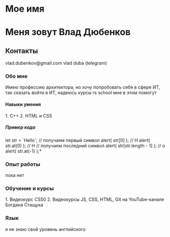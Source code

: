 <h1> Мое имя <h1>
Меня зовут Влад Дюбенков
<h2> Контакты </h2>
vlad.dubenkov@gmail.com
vlad duba (telegram)
<h3> Обо мне </h3>
Имею профессию архитектора, но хочу попробовать себя в сфере ИТ, так сказать войти в ИТ, надеюсь курсы rs school мне в этом помогут
<h4> Навыки умения </h4>
1. С++
2. HTML и CSS
<h5> Пример кода </h5>
let str = `Hello`;
// получаем первый символ
alert( str[0] ); // H
alert( str.at(0) ); // H
// получаем последний символ
alert( str[str.length - 1] ); // o
alert( str.at(-1) );*
<h3> Опыт рабoты </h3>
пока нет
<h3> Обучение и курсы </h3>
1. Видеокурс CS50
2. Видеокурсы JS, CSS, HTML, Git на YouTube-канале Бoгдана Стащука
<h3> Язык </h3>
я не знаю свой уровень английского
